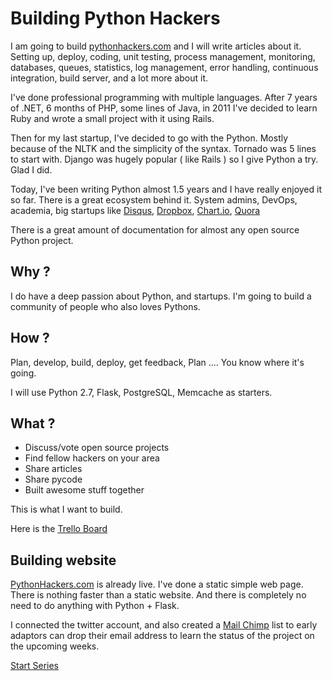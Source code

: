 

# Building Python Hackers

I am going to build [pythonhackers.com](http://pythonhackers.com) and I will write articles about it.
Setting up, deploy, coding, unit testing, process management, monitoring, databases, queues, statistics, log management, error handling, continuous integration, build server, and a lot more
about it.

I've done professional programming with multiple languages. After 7 years of .NET, 6 months of PHP, some lines of Java, in 2011 I've decided to learn Ruby and wrote a small project with it using Rails.

Then for my last startup, I've decided to go with the Python. Mostly because of the NLTK and the simplicity of the syntax. Tornado was
5 lines to start with.
Django was hugely popular ( like Rails ) so I give Python a try. Glad I did.

Today, I've been writing Python almost 1.5 years and I have really enjoyed it so far. There is a great ecosystem behind it. System admins, DevOps,
academia, big startups like [Disqus](http://disqus.com), [Dropbox](http://dropbox.com), [Chart.io](http://chart.io), [Quora](http://quora.com)

There is a great amount of documentation for almost any open source Python project.


## Why ?

I do have a deep passion about Python, and startups. I'm going to build a community of people who also loves Pythons.

## How ?

Plan, develop, build, deploy, get feedback, Plan .... You know where it's going.

I will use Python 2.7, Flask, PostgreSQL, Memcache as starters.

## What ?

- Discuss/vote open source projects
- Find fellow hackers on your area
- Share articles
- Share pycode
- Built awesome stuff together

This is what I want to build.


Here is the [Trello Board](https://trello.com/b/2oZYRze9/pythonhackers-com)


## Building website

[PythonHackers.com](http://pythonhackers.com) is already live. I've done a static simple web page. There is nothing faster than a static website.
And there is completely no need to do anything with Python + Flask.

I connected the twitter account, and also created a [Mail Chimp](http://mailchimp.com) list to early adaptors can
drop their email address to learn the status of the project on the upcoming weeks.

<a href="btn btn-large btn-success"> Start Series </a>